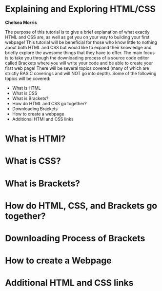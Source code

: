 # Explaining and Exploring HTML/CSS 
**Chelsea Morris**

The purpose of this tutorial is to give a brief explanation of what exactly HTML and CSS are, as well as get you on your way to building your first webpage! This tutorial will be beneficial for those who know little to nothing about both HTML and CSS but would like to expand their knowledge and briefly explore the awesome things that they have to offer. The main focus is to take you through the downloading process of a source code editor called Brackets where you will write your code and be able to create your first web page! There will be several topics covered (many of which are strictly BASIC coverings and will NOT go into depth). Some of the following topics will be covered:

* What is HTML
* What is CSS
* What is Brackets?
* How do HTML and CSS go together?
* Downloading Brackets
* How to create a webpage
* Additional HTMl and CSS links

# What is HTMl?

# What is CSS?

# What is Brackets?

# How do HTML, CSS, and Brackets go together?

# Downloading Process of Brackets

# How to create a Webpage

# Additional HTML and CSS links

